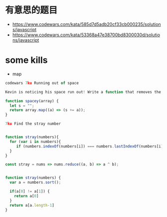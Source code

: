 # 有意思的题目

* https://www.codewars.com/kata/585d7d5adb20cf33cb000235/solutions/javascript
* https://www.codewars.com/kata/53368a47e38700bd8300030d/solutions/javascript

# some kills

- map

```js
codewars 7ku Running out of space

Kevin is noticing his space run out! Write a function that removes the spaces from the values and returns an array showing the space decreasing. For example, running this function on the array ['i', 'have','no','space'] would produce ['i','ihave','ihaveno','ihavenospace'].

function spacey(array) {
  let s = "";
  return array.map((a) => (s += a));
}
```

```js
7ku Find the stray number


function stray(numbers){
  for (var i in numbers){
     if (numbers.indexOf(numbers[i]) === numbers.lastIndexOf(numbers[i])){return numbers[i]}
  }
}

const stray = nums => nums.reduce((a, b) => a ^ b);


function stray(numbers) {
  var a = numbers.sort();

  if(a[0] != a[1]) {
    return a[0]
  }
  return a[a.length-1]
}
```
